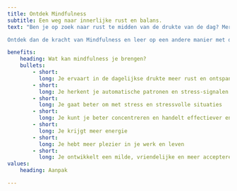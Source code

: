 ```yaml
---
title: Ontdek Mindfulness
subtitle: Een weg naar innerlijke rust en balans. 
text: "Ben je op zoek naar rust te midden van de drukte van de dag? Merk je dat het soms een uitdaging is om een gezonde balans te creëren tussen je werk, gezin en tijd voor jezelf? Heb je last van stress, slapeloosheid of ervaar je een gevoel van ‘geleefd worden’? 

Ontdek dan de kracht van Mindfulness en leer op een andere manier met deze uitdagingen om te gaan om meer innerlijke rust en balans te vinden."

benefits:
    heading: Wat kan mindfulness je brengen?
    bullets:
        - short: 
          long: Je ervaart in de dagelijkse drukte meer rust en ontspanning
        - short: 
          long: Je herkent je automatische patronen en stress-signalen
        - short: 
          long: Je gaat beter om met stress en stressvolle situaties
        - short: 
          long: Je kunt je beter concentreren en handelt effectiever en doelbewuster
        - short: 
          long: Je krijgt meer energie
        - short: 
          long: Je hebt meer plezier in je werk en leven
        - short: 
          long: Je ontwikkelt een milde, vriendelijke en meer accepterende houding t.o.v. jezelf
values:
    heading: Aanpak

---
```

